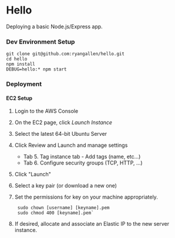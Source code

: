 # Hello

Deploying a basic Node.js/Express app.

### Dev Environment Setup

    git clone git@github.com:ryangallen/hello.git
    cd hello
    npm install
    DEBUG=hello:* npm start

### Deployment

#### EC2 Setup

1. Login to the AWS Console
1. On the EC2 page, click *Launch Instance*
1. Select the latest 64-bit Ubuntu Server
1. Click Review and Launch and manage settings
    * Tab 5. Tag instance tab - Add tags (name, etc...)
    * Tab 6. Configure security groups (TCP, HTTP, ...)
1. Click "Launch"
1. Select a key pair (or download a new one)
1. Set the permissions for key on your machine appropriately.

        sudo chown [username] [keyname].pem
        sudo chmod 400 [keyname].pem`

1. If desired, allocate and associate an Elastic IP to the new server instance.

